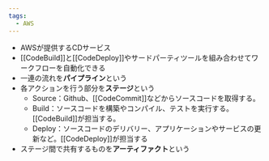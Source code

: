 ```yaml
---
tags:
  - AWS
---
```

- AWSが提供するCDサービス
- [[CodeBuild]]と[[CodeDeploy]]やサードパーティツールを組み合わせてワークフローを自動化できる
- 一連の流れを**パイプライン**という
- 各アクションを行う部分を**ステージ**という
	- Source：Github、[[CodeCommit]]などからソースコードを取得する。
	- Build：ソースコードを構築やコンパイル、テストを実行する。[[CodeBuild]]が担当する。
	- Deploy：ソースコードのデリバリー、アプリケーションやサービスの更新など。[[CodeDeploy]]が担当する
- ステージ間で共有するものを**アーティファクト**という
